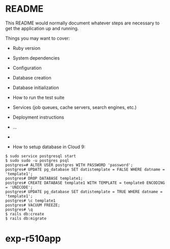 # README

This README would normally document whatever steps are necessary to get the
application up and running.

Things you may want to cover:

* Ruby version

* System dependencies

* Configuration

* Database creation

* Database initialization

* How to run the test suite

* Services (job queues, cache servers, search engines, etc.)

* Deployment instructions

* ...
* 
* How to setup database in Cloud 9:
<pre><code>$ sudo service postgresql start
$ sudo sudo -u postgres psql
postgres=# ALTER USER postgres WITH PASSWORD 'password';
postgres# UPDATE pg_database SET datistemplate = FALSE WHERE datname = 'template1';
postgres# DROP DATABASE template1;
postgres# CREATE DATABASE template1 WITH TEMPLATE = template0 ENCODING = 'UNICODE';
postgres# UPDATE pg_database SET datistemplate = TRUE WHERE datname = 'template1';
postgres# \c template1
postgres# VACUUM FREEZE;
postgres# \q
$ rails db:create
$ rails db:migrate</code></pre>
# exp-r510app
